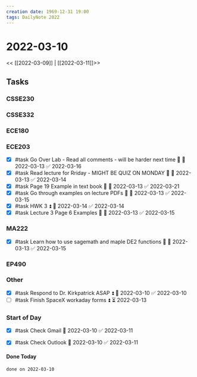 ```yaml
---
creation date: 1969-12-31 19:00
tags: DailyNote 2022
---
```



# 2022-03-10

<< [[2022-03-09]] | [[2022-03-11]]>>

## Tasks

### CSSE230

### CSSE332

### ECE180

### ECE203
- [x] #task Go Over Lab - Read all comments - will be harder next time 🔼 📅 2022-03-13 ✅ 2022-03-16
- [x] #task Read lecture for Rriday - MIGHT BE QUIZ ON MONDAY 🔼 📅 2022-03-13 ✅ 2022-03-14
- [x] #task Page 19 Example in text book 🔼 📅 2022-03-13 ✅ 2022-03-21
- [x] #task Go through examples on lecture PDFs 🔽 📅 2022-03-13 ✅ 2022-03-15
- [x] #task HWK 3 ⏫ 📅 2022-03-14 ✅ 2022-03-14
- [x] #task Lecture 3 Page 6 Examples 🔽 📅 2022-03-13 ✅ 2022-03-15

### MA222
- [x] #task Learn how to use sagemath and maple DE2 functions 🔽 📅 2022-03-13 ✅ 2022-03-15

### EP490

### Other
- [x] #task Respond to Dr. Kirkpatrick ASAP ⏫ 📅 2022-03-10 ✅ 2022-03-10
- [ ] #task Finish SpaceX workaday forms ⏫ ⏳ 2022-03-13

### Start of Day
- [x] #task Check Gmail 📅 2022-03-10 ✅ 2022-03-11
- [x] #task Check Outlook 📅 2022-03-10 ✅ 2022-03-11




#### Done Today

```tasks
done on 2022-03-10
```